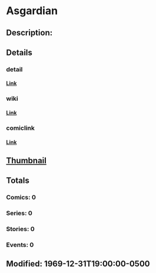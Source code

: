 # Asgardian
## Description: 
## Details
### detail
#### [Link](http://marvel.com/characters/201/asgardian?utm_campaign=apiRef&utm_source=225578a89fc76f3d20fbffda5d17a88d)
### wiki
#### [Link](http://marvel.com/universe/Lorelei_%28Asgardian%29?utm_campaign=apiRef&utm_source=225578a89fc76f3d20fbffda5d17a88d)
### comiclink
#### [Link](http://marvel.com/comics/characters/1010718/asgardian?utm_campaign=apiRef&utm_source=225578a89fc76f3d20fbffda5d17a88d)
## [Thumbnail](http://i.annihil.us/u/prod/marvel/i/mg/b/40/image_not_available.jpg)
## Totals
### Comics: 0
### Series: 0
### Stories: 0
### Events: 0
## Modified: 1969-12-31T19:00:00-0500